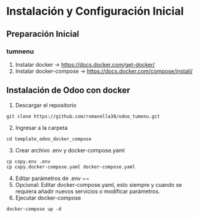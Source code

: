 

# Instalación y Configuración Inicial

## Preparación Inicial

### tumnenu

1. Instalar docker -> https://docs.docker.com/get-docker/
2. Instalar docker-compose -> https://docs.docker.com/compose/install/

## Instalación de Odoo con docker
1. Descargar el repositorio
~~~
git clone https://github.com/romanella38/odoo_tumenu.git
~~~
2. Ingresar a la carpeta 
~~~
cd template_odoo_docker_compose
~~~
3. Crear archivo .env y docker-compose.yaml
~~~
cp copy.env .env
cp copy.docker-compose.yaml docker-compose.yaml
~~~
4. Editar parámetros de .env
~~
5. Opcional: Editar docker-compose.yaml, esto siempre y cuando se requiera añadir nuevos servicios o modificar parámetros.
6. Ejecutar docker-compose
~~~
docker-compose up -d
~~~
